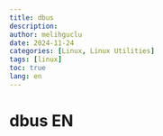 ```yaml
---
title: dbus
description:
author: melihguclu
date: 2024-11-24 
categories: [Linux, Linux Utilities]
tags: [linux]
toc: true
lang: en
---
```


# dbus EN
